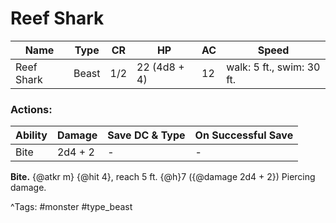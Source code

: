 # Reef Shark

| Name | Type | CR | HP | AC | Speed |
|------|------|----|----|----|-------|
| Reef Shark | Beast | 1/2 | 22 (4d8 + 4) | 12 | walk: 5 ft., swim: 30 ft. |

### Actions:

| Ability | Damage | Save DC & Type | On Successful Save |
|---------|--------|----------------|--------------------|
| Bite | 2d4 + 2 | - | - |


**Bite.** {@atkr m} {@hit 4}, reach 5 ft. {@h}7 ({@damage 2d4 + 2}) Piercing damage.

^Tags: #monster #type_beast